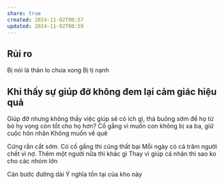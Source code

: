 ```yaml
---
share: true
created: 2024-11-02T00:57
updated: 2024-11-02T00:59
---
```

## Rủi ro
Bị nói là thân lo chưa xong
Bị tị nạnh

## Khi thấy sự giúp đỡ không đem lại cảm giác hiệu quả
Giúp đỡ nhưng không thấy việc giúp sẽ có ích gì, thà buông sớm để họ từ bỏ hy vọng còn tốt cho họ hơn? 
Cố gắng vì muốn con không bị xa ba, giữ cuộc hôn nhân
Không muốn về quê 

Cứng rắn cắt sớm. Có cố gắng thì cũng thất bại
Mỗi ngày có cả trăm người chết vì nợ. Thêm một người nữa thì khác gì
Thay vì giúp cá nhân thì sao ko cho các nhóm lớn

Cản bước đường dài
Ý nghĩa tồn tại của kho này 
